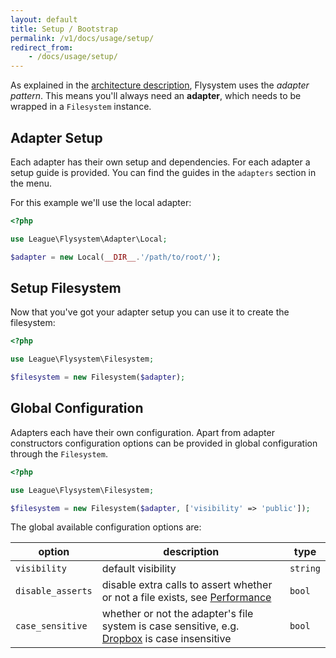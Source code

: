 ```yaml
---
layout: default
title: Setup / Bootstrap
permalink: /v1/docs/usage/setup/
redirect_from:
    - /docs/usage/setup/
---
```


As explained in the [architecture description](/docs/architecture/), Flysystem uses
the _adapter pattern_. This means you'll always need an __adapter__, which needs to
be wrapped in a `Filesystem` instance. 

## Adapter Setup

Each adapter has their own setup and dependencies. For each adapter a setup guide is
provided. You can find the guides in the `adapters` section in the menu.

For this example we'll use the local adapter:

```php
<?php

use League\Flysystem\Adapter\Local;

$adapter = new Local(__DIR__.'/path/to/root/');
```

## Setup Filesystem

Now that you've got your adapter setup you can use it to create the filesystem:

```php
<?php

use League\Flysystem\Filesystem;

$filesystem = new Filesystem($adapter);
```

## Global Configuration

Adapters each have their own configuration. Apart from adapter constructors configuration
options can be provided in global configuration through the `Filesystem`.

```php
<?php

use League\Flysystem\Filesystem;

$filesystem = new Filesystem($adapter, ['visibility' => 'public']);
```

The global available configuration options are:

option | description | type
--- | --- | ---
`visibility` | default visibility | `string`
`disable_asserts` | disable extra calls to assert whether or not a file exists, see [Performance](/docs/advanced/performance/) | `bool`
`case_sensitive` | whether or not the adapter's file system is case sensitive, e.g. [Dropbox](/docs/adapter/dropbox/) is case insensitive | `bool`
